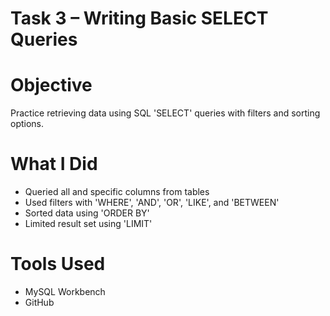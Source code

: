 # Task 3 – Writing Basic SELECT Queries

# Objective
Practice retrieving data using SQL 'SELECT' queries with filters and sorting options.

# What I Did
- Queried all and specific columns from tables
- Used filters with 'WHERE', 'AND', 'OR', 'LIKE', and 'BETWEEN'
- Sorted data using 'ORDER BY'
- Limited result set using 'LIMIT'

# Tools Used
- MySQL Workbench
- GitHub
